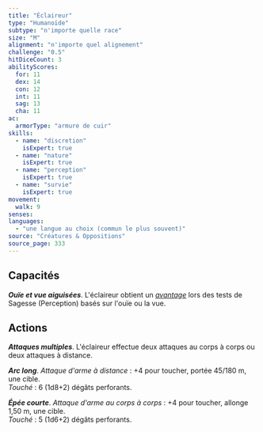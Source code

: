 ```yaml
---
title: "Éclaireur"
type: "Humanoïde"
subtype: "n'importe quelle race"
size: "M"
alignment: "n'importe quel alignement"
challenge: "0.5"
hitDiceCount: 3
abilityScores:
  for: 11
  dex: 14
  con: 12
  int: 11
  sag: 13
  cha: 11
ac: 
  armorType: "armure de cuir"
skills: 
  - name: "discretion"
    isExpert: true
  - name: "nature"
    isExpert: true
  - name: "perception"
    isExpert: true
  - name: "survie"
    isExpert: true
movement: 
  walk: 9
senses: 
languages: 
  - "une langue au choix (commun le plus souvent)"
source: "Créatures & Oppositions"
source_page: 333
---
```

## Capacités
_**Ouïe et vue aiguisées**_. L'éclaireur obtient un [_avantage_](/utiliser-les-caracteristiques/#avantage-et-desavantage) lors des tests de Sagesse (Perception) basés sur l'ouïe ou la vue.

## Actions
_**Attaques multiples**_. L'éclaireur effectue deux attaques au corps à corps ou deux attaques à distance.

_**Arc long**_. _Attaque d'arme à distance_ : +4 pour toucher, portée 45/180 m, une cible.  
_Touché_ : 6 (1d8+2) dégâts perforants.

_**Épée courte**_. _Attaque d'arme au corps à corps_ : +4 pour toucher, allonge 1,50 m, une cible.  
_Touché_ : 5 (1d6+2) dégâts perforants.
